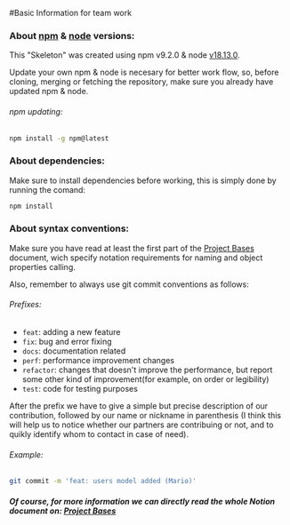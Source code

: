 #Basic Information for team work
   
### About [npm](https://www.npmjs.com/) & [node](https://nodejs.org/en/) versions:

This "Skeleton" was created using npm v9.2.0 & node [v18.13.0](https://nodejs.org/en/).

Update your own npm & node is necesary for better work flow, so, before cloning, merging or fetching the repository, make sure you already have updated npm & node.

###### npm updating:

```bash
npm install -g npm@latest
```
### About dependencies:

Make sure to install dependencies before working, this is simply done by running the comand:

```bash
npm install
```
### About syntax conventions:

Make sure you have read at least the first part of the [Project Bases](https://academlo.notion.site/Base-del-Proyecto-b54473bef71747369accb2c569b94ce6') document, wich specify notation requirements for naming and object properties calling.

Also, remember to always use git commit conventions as follows:

###### Prefixes:

- `feat`: adding a new feature
- `fix`: bug and error fixing
- `docs`: documentation related
- `perf`: performance improvement changes
- `refactor`: changes that doesn't improve the performance, but report some other kind of improvement(for example, on order or legibility)
- `test`: code for testing purposes

After the prefix we have to give a simple but precise description of our contribution, followed by our name or nickname in parenthesis (I think this will help us to notice whether our partners are contribuing or not, and to quikly identify whom to contact in case of need).

###### Example:

```bash
git commit -m 'feat: users model added (Mario)'
```

##### Of course, for more information we can directly read the whole Notion document on: [Project Bases](https://academlo.notion.site/Base-del-Proyecto-b54473bef71747369accb2c569b94ce6)